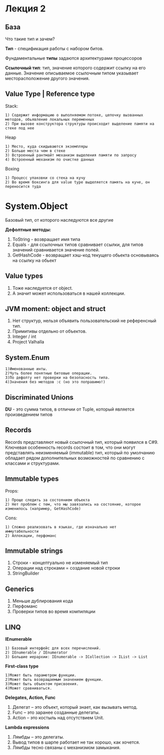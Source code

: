 # Лекция 2

## База

Что такие тип и зачем?

**Тип** - спецификация работы с набором битов.

Фундаментальные **типы** задаются архитектурами процессоров

**Ссылочный тип**: тип, значение которого содержит ссылку на его данные. Значение описываемое ссылочным типом указывает месторасположение другого значения.

## Value Type | Reference type

Stack:

    1) Содержит информацию о выполняемом потоке, цепочку вызванных методов, обьявление локальных переменных
    2) При вызове конструктора структуры происходит выделение памяти на стеке под нее

Heap

    1) Место, куда скидываются экземпляры 
    2) Больше места чем в стеке
    3) Встроенный рантмайт механизм выделения памяти по запросу
    4) Встроенный механизм по очистке данных

Boxing

    1) Процесс упаковки со стека на кучу
    2) Во время боксинга для value type выделяется память на куче, он переносится туда

# System.Object

Базовый тип, от которого наследуются все другие

**Дефолтные методы:**

1) ToString - возвращает имя типа
2) Equals - для ссылочных типов сравнивает ссылки, для типов значений сравнивается значение полей.
3) GetHashCode - возвращает хэш-код текущего обьекта основываясь на ссылку на обьект

## Value types

1) Тоже наследуется от object.
2) А значит может использоваться в нашей коллекции.

## JVM moment: object and struct

1) Нет структур, нельзя объявить пользовательский не референсный
    тип.
2) Примитивы отдельно от объектов.
3) Integer / int
4) Project Valhalla

## System.Enum

    1)Именованные инты.
    2)Чуть более понятные битовые операции.
    3)По дефолту нет проверки на безопасность типа.
    4)Значения без методов :с (но это поправимо!)

## Discriminated Unions

**DU** - это сумма типов, в отличии от Tuple, который является
произведением типов

## Records

Records представляют новый ссылочный тип, который появился в C#9. Ключевая особенность records состоит в том, что они могут представлять неизменяемый (immutable) тип, который по умолчанию обладает рядом дополнительных возможностей по сравнению с классами и структурами.

## Immutable types

Props:

    1) Проще следить за состоянием объекта
    2) Нет проблем с тем, что мы завязались на состояние, которое
    изменилось (например, GetHashCode)
Cons:

    1) Сложно реализовать в языках, где изначально нет
    иммутабельности
    2) Аллокации, перфоманс

## Immutable strings

1) Строки - концептуально не изменяемый тип
2) Операции над строками = создание новой строки
3) StringBuilder

## Generics

1) Меньше дублирования кода
2) Перфоманс
3) Проверки типов во время компиляции

## LINQ

**IEnumerable**

    1) Базовый интерфейс для всех перечислений.
    2) IEnumerable / IEnumerator
    3) Большие иерархии: IEnumerable -> ICollection -> IList -> List

**First-class type**

    1)Может быть параметром функции.
    2)Может быть возвращаемым значением функции.
    3)Может быть объектом присвоения.
    4)Может сравниваться.

**Delegates, Action, Func**

1) Делегат – это объект, который знает, как вызывать метод.
2) Func – это заранее созданные делегаты.
3) Action – это костыль над отсутствием Unit.

**Lambda expressions**

1) Лямбды – это делегаты.
2) Вывод типов в шарпе работает не так хорошо, как хочется.
3) Лямбды тесно связаны с механизмом замыкания.